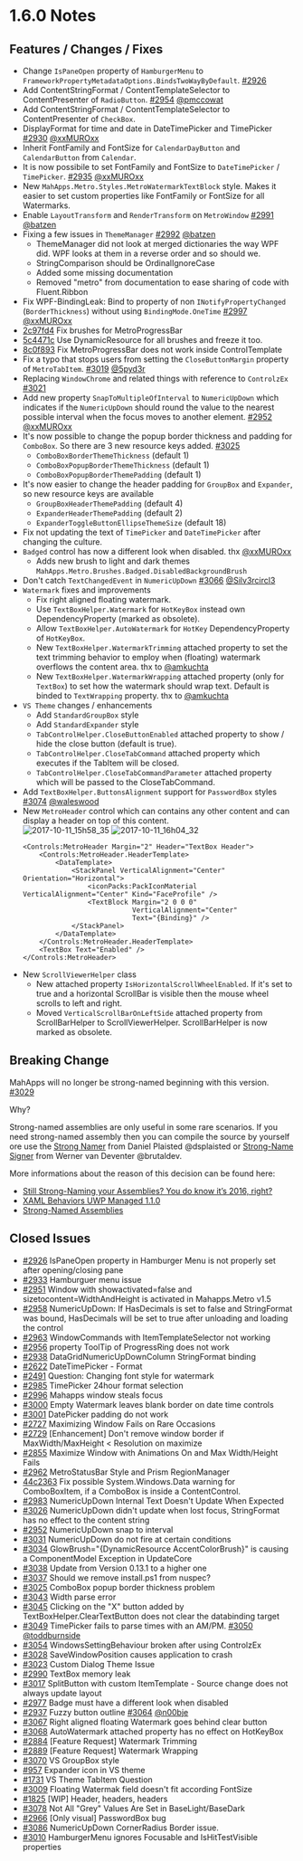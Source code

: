 # 1.6.0 Notes

## Features / Changes / Fixes

- Change `IsPaneOpen` property of `HamburgerMenu` to `FrameworkPropertyMetadataOptions.BindsTwoWayByDefault`. [#2926](https://github.com/MahApps/MahApps.Metro/issues/2926)
- Add ContentStringFormat / ContentTemplateSelector to ContentPresenter of `RadioButton`. [#2954](https://github.com/MahApps/MahApps.Metro/pull/2954) [@pmccowat](https://github.com/pmccowat)
- Add ContentStringFormat / ContentTemplateSelector to ContentPresenter of `CheckBox`.
- DisplayFormat for time and date in DateTimePicker and TimePicker [#2930](https://github.com/MahApps/MahApps.Metro/pull/2930) [@xxMUROxx](https://github.com/xxMUROxx)
- Inherit FontFamily and FontSize for `CalendarDayButton` and `CalendarButton` from `Calendar`.
- It is now possibile to set FontFamily and FontSize to `DateTimePicker` / `TimePicker`. [#2935](https://github.com/MahApps/MahApps.Metro/pull/2935) [@xxMUROxx](https://github.com/xxMUROxx)
- New `MahApps.Metro.Styles.MetroWatermarkTextBlock` style. Makes it easier to set custom properties like FontFamily or FontSize for all Watermarks.
- Enable `LayoutTransform` and `RenderTransform` on `MetroWindow` [#2991](https://github.com/MahApps/MahApps.Metro/pull/2991) [@batzen](https://github.com/batzen)
- Fixing a few issues in `ThemeManager` [#2992](https://github.com/MahApps/MahApps.Metro/pull/2992) [@batzen](https://github.com/batzen)
  + ThemeManager did not look at merged dictionaries the way WPF did. WPF looks at them in a reverse order and so should we.
  + StringComparison should be OrdinalIgnoreCase
  + Added some missing documentation
  + Removed "metro" from documentation to ease sharing of code with Fluent.Ribbon
- Fix WPF-BindingLeak: Bind to property of non `INotifyPropertyChanged` (`BorderThickness`) without using `BindingMode.OneTime` [#2997](https://github.com/MahApps/MahApps.Metro/pull/2997) [@xxMUROxx](https://github.com/xxMUROxx)
- [2c97fd4](https://github.com/MahApps/MahApps.Metro/commit/2c97fd4e14a295b6d00a24043609d475686b41d9) Fix brushes for MetroProgressBar
- [5c4471c](https://github.com/MahApps/MahApps.Metro/commit/5c4471c3a4922294662815d02ca005d9ed06d3d9) Use DynamicResource for all brushes and freeze it too.
- [8c0f893](https://github.com/MahApps/MahApps.Metro/commit/8c0f893f45748b558afd6557caa8883a779ffb7e) Fix MetroProgressBar does not work inside ControlTemplate
- Fix a typo that stops users from setting the `CloseButtonMargin` property of `MetroTabItem`. [#3019](https://github.com/MahApps/MahApps.Metro/pull/3019) [@5pyd3r](https://github.com/5pyd3r)
- Replacing `WindowChrome` and related things with reference to `ControlzEx` [#3021](https://github.com/MahApps/MahApps.Metro/pull/3021)
- Add new property `SnapToMultipleOfInterval` to `NumericUpDown` which indicates if the `NumericUpDown` should round the value to the nearest possible interval when the focus moves to another element. [#2952](https://github.com/MahApps/MahApps.Metro/issues/2952) [@xxMUROxx](https://github.com/xxMUROxx)
- It's now possible to change the popup border thickness and padding for `ComboBox`. So there are 3 new resource keys added. [#3025](https://github.com/MahApps/MahApps.Metro/issues/3025)
  + `ComboBoxBorderThemeThickness` (default 1)
  + `ComboBoxPopupBorderThemeThickness` (default 1)
  + `ComboBoxPopupBorderThemePadding` (default 1)
- It's now easier to change the header padding for `GroupBox` and `Expander`, so new resource keys are available
  + `GroupBoxHeaderThemePadding` (default 4)
  + `ExpanderHeaderThemePadding` (default 2)
  + `ExpanderToggleButtonEllipseThemeSize` (default 18)
- Fix not updating the text of `TimePicker` and `DateTimePicker` after changing the culture.
- `Badged` control has now a different look when disabled. thx [@xxMUROxx](https://github.com/xxMUROxx)
  + Adds new brush to light and dark themes `MahApps.Metro.Brushes.Badged.DisabledBackgroundBrush`
- Don't catch `TextChangedEvent` in `NumericUpDown` [#3066](https://github.com/MahApps/MahApps.Metro/pull/3066) [@Silv3rcircl3](https://github.com/Silv3rcircl3)
- `Watermark` fixes and improvements
	+ Fix right aligned floating watermark.
	+ Use `TextBoxHelper.Watermark` for `HotKeyBox` instead own DependencyProperty (marked as obsolete).
	+ Allow `TextBoxHelper.AutoWatermark` for `HotKey` DependencyProperty of `HotKeyBox`.
	+ New `TextBoxHelper.WatermarkTrimming` attached property to set the text trimming behavior to employ when (floating) watermark overflows the content area. thx to [@amkuchta](https://github.com/amkuchta)
	+ New `TextBoxHelper.WatermarkWrapping` attached property (only for `TextBox`) to set how the watermark should wrap text. Default is binded to `TextWrapping` property. thx to [@amkuchta](https://github.com/amkuchta)
- `VS Theme` changes / enhancements
	+ Add `StandardGroupBox` style
	+ Add `StandardExpander` style
	+ `TabControlHelper.CloseButtonEnabled` attached property to show / hide the close button (default is true).
	+ `TabControlHelper.CloseTabCommand` attached property which executes if the TabItem will be closed.
	+ `TabControlHelper.CloseTabCommandParameter` attached property which will be passed to the CloseTabCommand.
- Add `TextBoxHelper.ButtonsAlignment` support for `PasswordBox` styles [#3074](https://github.com/MahApps/MahApps.Metro/pull/3074) [@waleswood](https://github.com/waleswood)
- New `MetroHeader` control which can contains any other content and can display a header on top of this content.  
![2017-10-11_15h58_35](https://user-images.githubusercontent.com/658431/31484999-a22c6650-af32-11e7-95e1-17f3aa3987b6.png)
![2017-10-11_16h04_32](https://user-images.githubusercontent.com/658431/31485003-a52f7db0-af32-11e7-8963-b13b0da95b85.png)  
	```
	<Controls:MetroHeader Margin="2" Header="TextBox Header">
	    <Controls:MetroHeader.HeaderTemplate>
	        <DataTemplate>
	            <StackPanel VerticalAlignment="Center" Orientation="Horizontal">
	                <iconPacks:PackIconMaterial VerticalAlignment="Center" Kind="FaceProfile" />
	                <TextBlock Margin="2 0 0 0"
	                           VerticalAlignment="Center"
	                           Text="{Binding}" />
	            </StackPanel>
	        </DataTemplate>
	    </Controls:MetroHeader.HeaderTemplate>
	    <TextBox Text="Enabled" />
	</Controls:MetroHeader>
	```
- New `ScrollViewerHelper` class
	+ New attached property `IsHorizontalScrollWheelEnabled`. If it's set to true and a horizontal ScrollBar is visible then the mouse wheel scrolls to left and right.
	+ Moved `VerticalScrollBarOnLeftSide` attached property from ScrollBarHelper to ScrollViewerHelper. ScrollBarHelper is now marked as obsolete.

## Breaking Change

MahApps will no longer be strong-named beginning with this version. [#3029](https://github.com/MahApps/MahApps.Metro/issues/3029)

Why?

Strong-named assemblies are only useful in some rare scenarios. If you need strong-named assembly then you can compile the source by yourself ore use the [Strong Namer](https://github.com/dsplaisted/strongnamer) from Daniel Plaisted @dsplaisted or [Strong-Name Signer](https://github.com/brutaldev/StrongNameSigner) from Werner van Deventer @brutaldev.

More informations about the reason of this decision can be found here:

- [Still Strong-Naming your Assemblies? You do know it’s 2016, right?](https://www.pedrolamas.com/2016/03/01/still-strong-naming-your-assemblies-you-do-know-its-2016-right/)
- [XAML Behaviors UWP Managed 1.1.0](https://www.pedrolamas.com/2016/02/23/xaml-behaviors-uwp-managed-1-1-0/)
- [Strong-Named Assemblies](https://docs.microsoft.com/en-us/dotnet/framework/app-domains/strong-named-assemblies)

## Closed Issues

- [#2926](https://github.com/MahApps/MahApps.Metro/issues/2926) IsPaneOpen property in Hamburger Menu is not properly set after opening/closing pane
- [#2933](https://github.com/MahApps/MahApps.Metro/issues/2933) Hamburguer menu issue
- [#2951](https://github.com/MahApps/MahApps.Metro/issues/2951) Window with showactivated=false and sizetocontent=WidthAndHeight is activated in Mahapps.Metro v1.5
- [#2958](https://github.com/MahApps/MahApps.Metro/issues/2958) NumericUpDown: If HasDecimals is set to false and StringFormat was bound, HasDecimals will be set to true after unloading and loading the control
- [#2963](https://github.com/MahApps/MahApps.Metro/issues/2963) WindowCommands with ItemTemplateSelector not working
- [#2956](https://github.com/MahApps/MahApps.Metro/issues/2956) property ToolTip of ProgressRing does not work
- [#2938](https://github.com/MahApps/MahApps.Metro/issues/2938) DataGridNumericUpDownColumn StringFormat binding
- [#2622](https://github.com/MahApps/MahApps.Metro/issues/2622) DateTimePicker - Format
- [#2491](https://github.com/MahApps/MahApps.Metro/issues/2491) Question: Changing font style for watermark
- [#2985](https://github.com/MahApps/MahApps.Metro/issues/2985) TimePicker 24hour format selection
- [#2996](https://github.com/MahApps/MahApps.Metro/issues/2996) Mahapps window steals focus
- [#3000](https://github.com/MahApps/MahApps.Metro/issues/3000) Empty Watermark leaves blank border on date time controls
- [#3001](https://github.com/MahApps/MahApps.Metro/issues/3001) DatePicker padding do not work
- [#2727](https://github.com/MahApps/MahApps.Metro/issues/2727) Maximizing Window Fails on Rare Occasions
- [#2729](https://github.com/MahApps/MahApps.Metro/issues/2729) [Enhancement] Don't remove window border if MaxWidth/MaxHeight < Resolution on maximize
- [#2855](https://github.com/MahApps/MahApps.Metro/issues/2855) Maximize Window with Animations On and Max Width/Height Fails
- [#2962](https://github.com/MahApps/MahApps.Metro/issues/2962) MetroStatusBar Style and Prism RegionManager
- [44c2363](https://github.com/MahApps/MahApps.Metro/commit/44c236374c2393f70338b4bdcc28050e9e7e03f4) Fix possible System.Windows.Data warning for ComboBoxItem, if a ComboBox is inside a ContentControl.
- [#2983](https://github.com/MahApps/MahApps.Metro/issues/2983) NumericUpDown Internal Text Doesn't Update When Expected
- [#3026](https://github.com/MahApps/MahApps.Metro/issues/3026) NumericUpDown didn't update when lost focus, StringFormat has no effect to the content string
- [#2952](https://github.com/MahApps/MahApps.Metro/issues/2952) NumericUpDown snap to interval
- [#3031](https://github.com/MahApps/MahApps.Metro/issues/3031) NumericUpDown do not fire at certain conditions
- [#3034](https://github.com/MahApps/MahApps.Metro/issues/3034) GlowBrush="{DynamicResource AccentColorBrush}" is causing a ComponentModel Exception in UpdateCore
- [#3038](https://github.com/MahApps/MahApps.Metro/issues/3038) Update from Version 0.13.1 to a higher one
- [#3037](https://github.com/MahApps/MahApps.Metro/issues/3037) Should we remove install.ps1 from nuspec?
- [#3025](https://github.com/MahApps/MahApps.Metro/issues/3025) ComboBox popup border thickness problem
- [#3043](https://github.com/MahApps/MahApps.Metro/issues/3043) Width parse error
- [#3045](https://github.com/MahApps/MahApps.Metro/issues/3045) Clicking on the "X" button added by TextBoxHelper.ClearTextButton does not clear the databinding target
- [#3049](https://github.com/MahApps/MahApps.Metro/issues/3049) TimePicker fails to parse times with an AM/PM. [#3050](https://github.com/MahApps/MahApps.Metro/pull/3050) [@toddburnside](https://github.com/toddburnside)
- [#3054](https://github.com/MahApps/MahApps.Metro/issues/3054) WindowsSettingBehaviour broken after using ControlzEx
- [#3028](https://github.com/MahApps/MahApps.Metro/issues/3028) SaveWindowPosition causes application to crash
- [#3023](https://github.com/MahApps/MahApps.Metro/issues/3023) Custom Dialog Theme Issue
- [#2990](https://github.com/MahApps/MahApps.Metro/issues/2990) TextBox memory leak
- [#3017](https://github.com/MahApps/MahApps.Metro/issues/3017) SplitButton with custom ItemTemplate - Source change does not always update layout
- [#2977](https://github.com/MahApps/MahApps.Metro/issues/2977) Badge must have a different look when disabled
- [#2937](https://github.com/MahApps/MahApps.Metro/issues/2937) Fuzzy button outline [#3064](https://github.com/MahApps/MahApps.Metro/pull/3064) [@n00bje](https://github.com/n00bje)
- [#3067](https://github.com/MahApps/MahApps.Metro/issues/3067) Right aligned floating Watermark goes behind clear button
- [#3068](https://github.com/MahApps/MahApps.Metro/issues/3068) AutoWatermark attached property has no effect on HotKeyBox
- [#2884](https://github.com/MahApps/MahApps.Metro/issues/2884) [Feature Request] Watermark Trimming
- [#2889](https://github.com/MahApps/MahApps.Metro/issues/2889) [Feature Request] Watermark Wrapping
- [#3070](https://github.com/MahApps/MahApps.Metro/issues/3070) VS GroupBox style
- [#957](https://github.com/MahApps/MahApps.Metro/issues/957) Expander icon in VS theme
- [#1731](https://github.com/MahApps/MahApps.Metro/issues/1731) VS Theme TabItem Question
- [#3009](https://github.com/MahApps/MahApps.Metro/issues/3009) Floating Watermak field doesn't fit according FontSize
- [#1825](https://github.com/MahApps/MahApps.Metro/pull/1825) [WIP] Header, headers, headers
- [#3078](https://github.com/MahApps/MahApps.Metro/issues/3078) Not All "Grey" Values Are Set in BaseLight/BaseDark
- [#2966](https://github.com/MahApps/MahApps.Metro/issues/2966) [Only visual] PasswordBox bug
- [#3086](https://github.com/MahApps/MahApps.Metro/issues/3086) NumericUpDown CornerRadius Border issue.
- [#3010](https://github.com/MahApps/MahApps.Metro/issues/3010) HamburgerMenu ignores Focusable and IsHitTestVisible properties
